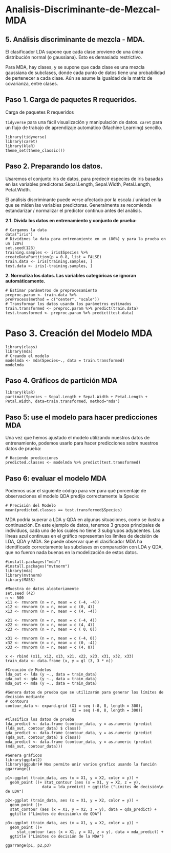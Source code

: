 # Analisis-Discriminante-de-Mezcal-MDA

## **5. Análisis discriminante de mezcla - MDA.**

El clasificador LDA supone que cada clase proviene de una única distribución normal (o gaussiana). Esto es demasiado restrictivo.

Para MDA, hay clases, y se supone que cada clase es una mezcla gaussiana de subclases, donde cada punto de datos tiene una probabilidad de pertenecer a cada clase. Aún se asume la igualdad de la matriz de covarianza, entre clases.

## **Paso 1. Carga de paquetes R requeridos.**
Carga de paquetes R requeridos

`tidyverse` para una fácil visualización y manipulación de datos.
`caret` para un flujo de trabajo de aprendizaje automático (Machine Learning) sencillo.

```{r message=FALSE}
library(tidyverse)
library(caret)
library(klaR)
theme_set(theme_classic())
```


## **Paso 2. Preparando los datos.**

Usaremos el conjunto iris de datos, para predecir especies de iris basadas en las variables predictoras Sepal.Length, Sepal.Width, Petal.Length, Petal.Width.

El análisis discriminante puede verse afectado por la escala / unidad en la que se miden las variables predictoras. Generalmente se recomienda estandarizar / normalizar el predictor continuo antes del análisis.

**2.1. Divida los datos en entrenamiento y conjunto de prueba:**

```{r}
# Cargamos la data
data("iris")
# Dividimos la data para entrenamiento en un (80%) y para la prueba en un (20%)
set.seed(123)
training.samples <- iris$Species %>%
createDataPartition(p = 0.8, list = FALSE)
train.data <- iris[training.samples, ]
test.data <- iris[-training.samples, ]
```

**2. Normaliza los datos. Las variables categóricas se ignoran automáticamente.**

```{r}
# Estimar parámetros de preprocesamiento
preproc.param <- train.data %>% 
preProcess(method = c("center", "scale"))
# Transformar los datos usando los parámetros estimados
train.transformed <- preproc.param %>% predict(train.data)
test.transformed <- preproc.param %>% predict(test.data)
```

# **Paso 3. Creación del Modelo MDA**

```{r warning=FALSE,message=FALSE}
library(class)
library(mda)
# Creando el modelo
modelmda <- mda(Species~., data = train.transformed)
modelmda
```

## **Paso 4. Gráficos de partición MDA**

```{r}
library(klaR)
partimat(Species ~ Sepal.Length + Sepal.Width + Petal.Length + Petal.Width, data=train.transformed, method="mda")
```
## **Paso 5: use el modelo para hacer predicciones MDA**

Una vez que hemos ajustado el modelo utilizando nuestros datos de entrenamiento, podemos usarlo para hacer predicciones sobre nuestros datos de prueba:

```{r}
# Haciendo predicciones
predicted.classes <- modelmda %>% predict(test.transformed)
```

## **Paso 6: evaluar el modelo MDA**

Podemos usar el siguiente código para ver para qué porcentaje de observaciones el modelo QDA predijo correctamente la Specie:

```{r warning=FALSE,message=FALSE}
# Precisión del Modelo
mean(predicted.classes == test.transformed$Species)
```

MDA podría superar a LDA y QDA en algunas situaciones, como se ilustra a continuación. En este ejemplo de datos, tenemos 3 grupos principales de individuos, cada uno de los cuales no tiene 3 subgrupos adyacentes. Las líneas azul continuas en el gráfico representan los límites de decisión de LDA, QDA y MDA. Se puede observar que el clasificador MDA ha identificado correctamente las subclases en comparación con LDA y QDA, que no fueron nada buenas en la modelización de estos datos.

```{r warning=FALSE, message=FALSE}
#install.packages("mda")
#install.packages("mvtnorm")
library(mda)
library(mvtnorm)
library(MASS)

#Muestra de datos aleatoriamente
set.seed (42)
n <- 500
x11 <- rmvnorm (n = n, mean = c (-4, -4))
x12 <- rmvnorm (n = n, mean = c (0, 4)) 
x13 <- rmvnorm (n = n, mean = c (4, -4))

x21 <- rmvnorm (n = n, mean = c (-4, 4)) 
x22 <- rmvnorm (n = n, mean = c (4, 4)) 
x23 <- rmvnorm (n = n, mean = c ( 0, 0))

x31 <- rmvnorm (n = n, mean = c (-4, 0))
x32 <- rmvnorm (n = n, mean = c (0, -4)) 
x33 <- rmvnorm (n = n, mean = c (4, 0))

x <- rbind (x11, x12, x13, x21, x22, x23, x31, x32, x33) 
train_data <- data.frame (x, y = gl (3, 3 * n))

#Creación de Modelos
lda_out <- lda (y ~., data = train_data) 
qda_out <- qda (y ~., data = train_data)
mda_out <- mda (y ~., data = train_data)

#Genera datos de prueba que se utilizarán para generar los límites de decisión mediante
# contours
contour_data <- expand.grid (X1 = seq (-8, 8, length = 300),
                             X2 = seq (-8, 8, length = 300))

#Clasifica los datos de prueba
lda_predict <- data.frame (contour_data, y = as.numeric (predict (lda_out, contour_data) $ class))
qda_predict <- data.frame (contour_data, y = as.numeric (predict (qda_out, contour_data) $ class))
mda_predict <- data.frame (contour_data, y = as.numeric (predict (mda_out, contour_data)))

#Genera gráficos
library(ggplot2)
library(ggpubr)# Nos permite unir varios grafico usando la función ggarrange()

p1<-ggplot (train_data, aes (x = X1, y = X2, color = y)) +
  geom_point ()+ stat_contour (aes (x = X1, y = X2, z = y), 
                data = lda_predict) + ggtitle ("Límites de decisión\n de LDA")
 
p2<-ggplot (train_data, aes (x = X1, y = X2, color = y)) +
  geom_point ()+
  stat_contour (aes (x = X1, y = X2, z = y), data = qda_predict) +
  ggtitle ("Límites de decisión\n de QDA")
 
p3<-ggplot (train_data, aes (x = X1, y = X2, color = y)) +
  geom_point ()+
     stat_contour (aes (x = X1, y = X2, z = y), data = mda_predict) + 
  ggtitle ("Límites de decisión de la MDA") 

ggarrange(p1, p2,p3)

```
